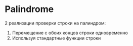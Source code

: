 # Palindrome

2 реализации проверки строки на палиндром:
1) Перемещение с обоих концов строки одновременно
2) Используя стандартные функции строки
